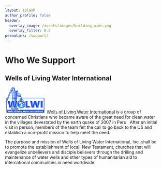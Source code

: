 ```yaml
---
layout: splash
author_profile: false
header:
  overlay_image: /assets/images/building_wide.png
  overlay_filter: 0.2
permalink: /support/
---
```


# Who We Support

## Wells of Living Water International

![Image](/assets/images/wolwi_logo.png)
[Wells of Living Water International](http://www.wellsoflivingwater.org/) is a group of concerned Christians who became aware of the great need for clean water in the villages devestated by the earth quake of 2007 in Peru.  After an initial visit in person, members of the team felt the call to go back to the US and establish a non-profit mission to help meet the need.

The purpose and mission of Wells of Living Water International, Inc. shall be to promote the establishment of local, New Testament, churches that will evangelize unbelievers and disciple believers through the drilling and maintenance of water wells and other types of humanitarian aid to international communities in need worldwide.